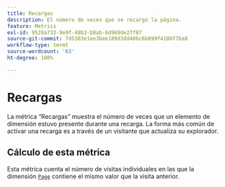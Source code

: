 ```yaml
---
title: Recargas
description: El número de veces que se recargó la página.
feature: Metrics
exl-id: 9539a733-9e9f-48b3-b8ab-8d969de27f87
source-git-commit: 7d5383e1ee3bee189d3dd48bc6b899f4108f7ba8
workflow-type: tm+mt
source-wordcount: '63'
ht-degree: 100%

---
```


# Recargas

La métrica “Recargas” muestra el número de veces que un elemento de dimensión estuvo presente durante una recarga. La forma más común de activar una recarga es a través de un visitante que actualiza su explorador.

## Cálculo de esta métrica

Esta métrica cuenta el número de visitas individuales en las que la dimensión [`Page`](../dimensions/page.md) contiene el mismo valor que la visita anterior.
